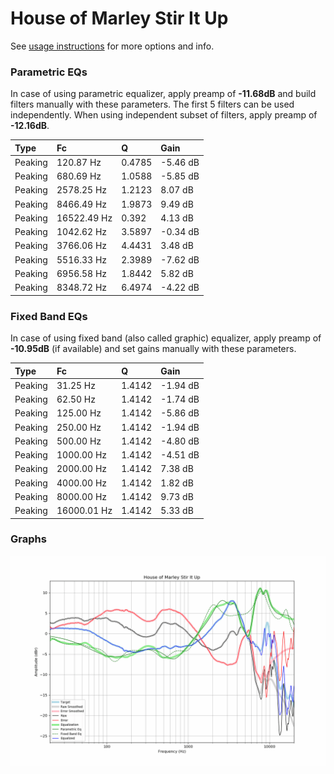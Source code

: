 # House of Marley Stir It Up
See [usage instructions](https://github.com/jaakkopasanen/AutoEq#usage) for more options and info.

### Parametric EQs
In case of using parametric equalizer, apply preamp of **-11.68dB** and build filters manually
with these parameters. The first 5 filters can be used independently.
When using independent subset of filters, apply preamp of **-12.16dB**.

| Type    | Fc          |      Q | Gain     |
|:--------|:------------|:-------|:---------|
| Peaking | 120.87 Hz   | 0.4785 | -5.46 dB |
| Peaking | 680.69 Hz   | 1.0588 | -5.85 dB |
| Peaking | 2578.25 Hz  | 1.2123 | 8.07 dB  |
| Peaking | 8466.49 Hz  | 1.9873 | 9.49 dB  |
| Peaking | 16522.49 Hz | 0.392  | 4.13 dB  |
| Peaking | 1042.62 Hz  | 3.5897 | -0.34 dB |
| Peaking | 3766.06 Hz  | 4.4431 | 3.48 dB  |
| Peaking | 5516.33 Hz  | 2.3989 | -7.62 dB |
| Peaking | 6956.58 Hz  | 1.8442 | 5.82 dB  |
| Peaking | 8348.72 Hz  | 6.4974 | -4.22 dB |

### Fixed Band EQs
In case of using fixed band (also called graphic) equalizer, apply preamp of **-10.95dB**
(if available) and set gains manually with these parameters.

| Type    | Fc          |      Q | Gain     |
|:--------|:------------|:-------|:---------|
| Peaking | 31.25 Hz    | 1.4142 | -1.94 dB |
| Peaking | 62.50 Hz    | 1.4142 | -1.74 dB |
| Peaking | 125.00 Hz   | 1.4142 | -5.86 dB |
| Peaking | 250.00 Hz   | 1.4142 | -1.94 dB |
| Peaking | 500.00 Hz   | 1.4142 | -4.80 dB |
| Peaking | 1000.00 Hz  | 1.4142 | -4.51 dB |
| Peaking | 2000.00 Hz  | 1.4142 | 7.38 dB  |
| Peaking | 4000.00 Hz  | 1.4142 | 1.82 dB  |
| Peaking | 8000.00 Hz  | 1.4142 | 9.73 dB  |
| Peaking | 16000.01 Hz | 1.4142 | 5.33 dB  |

### Graphs
![](./House%20of%20Marley%20Stir%20It%20Up.png)
